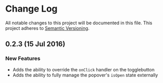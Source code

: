 # Change Log
All notable changes to this project will be documented in this file.
This project adheres to [Semantic Versioning](http://semver.org/).

## 0.2.3 (15 Jul 2016)
### New Features
- Adds the ability to override the `onClick` handler on the togglebutton
- Adds the ability to fully manage the popover's `isOpen` state externally


